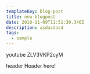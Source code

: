 ```yaml
---
templateKey: blog-post
title: new-blogpost
date: 2018-11-09T11:51:30.346Z
description: asdasdasd
tags:
  - sample
---
```

youtube ZLV3VKP2cyM

header Header here!
